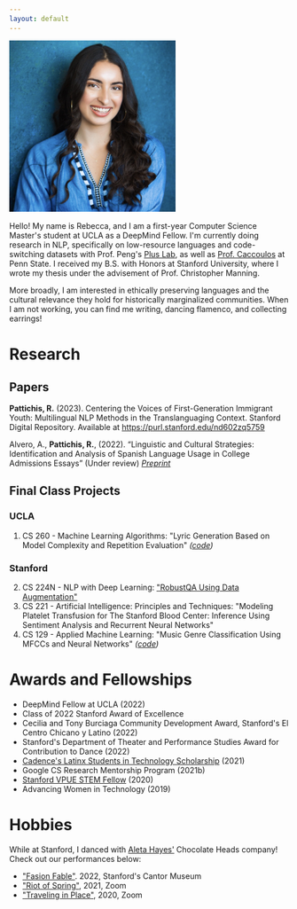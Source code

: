 ```yaml
---
layout: default
---
```


<img src="./imgs/HEADSHOT.jpg" alt="Headshot" style="width:300px">

Hello! My name is Rebecca, and I am a first-year Computer Science Master's student at UCLA as a DeepMind Fellow. I'm currently doing research in NLP, specifically on low-resource languages and code-switching datasets with Prof. Peng's [Plus Lab](https://vnpeng.net/), as well as [Prof. Caccoulos](https://sip.la.psu.edu/people/rct11/) at Penn State. I received my B.S. with Honors at Stanford University, where I wrote my thesis under the advisement of Prof. Christopher Manning.

More broadly, I am interested in ethically preserving languages and the cultural relevance they hold for historically marginalized communities. When I am not working, you can find me writing, dancing flamenco, and collecting earrings!

# Research

## Papers

**Pattichis, R.** (2023). Centering the Voices of First-Generation Immigrant Youth: Multilingual NLP Methods in the Translanguaging Context. Stanford Digital Repository. Available at <https://purl.stanford.edu/nd602zq5759>

Alvero, A., **Pattichis, R.**, (2022). “Linguistic and Cultural Strategies: Identification and Analysis of Spanish Language Usage in College Admissions Essays”
(Under review) [_Preprint_](https://osf.io/preprints/socarxiv/wmsre/)

## Final Class Projects

### UCLA
  1. CS 260 - Machine Learning Algorithms: "Lyric Generation Based on Model Complexity and Repetition Evaluation" _([code](https://github.com/rpattichis/lyric-generation))_

### Stanford
  2. CS 224N - NLP with Deep Learning: ["RobustQA Using Data Augmentation"](https://www.semanticscholar.org/paper/RobustQA-Using-Data-Augmentation-Rebecca-Pattichis/8e4d7d60307047b45197c7c434576a0af09516bf)
  2. CS 221 - Artificial Intelligence: Principles and Techniques: "Modeling Platelet Transfusion for The Stanford Blood Center: Inference Using Sentiment Analysis and Recurrent Neural Networks"
  2. CS 129 - Applied Machine Learning: "Music Genre Classification Using MFCCs and Neural Networks" _([code](https://github.com/rpattichis/CS129_project))_

# Awards and Fellowships

* DeepMind Fellow at UCLA (2022)
* Class of 2022 Stanford Award of Excellence
* Cecilia and Tony Burciaga Community Development Award, Stanford's El Centro Chicano y Latino (2022)
* Stanford's Department of Theater and Performance Studies Award for Contribution to Dance (2022)
* [Cadence's Latinx Students in Technology Scholarship](https://newsdirect.com/news/meet-the-2021-winners-of-cadences-latinx-students-in-technology-scholarship-154120563) (2021)
* Google CS Research Mentorship Program (2021b)
* [Stanford VPUE STEM Fellow](https://undergradresearch.stanford.edu/student-spotlight/stem-fellows) (2020)
* Advancing Women in Technology (2019)

# Hobbies

While at Stanford, I danced with [Aleta Hayes'](https://www.aletahayes.com/about) Chocolate Heads company! Check out our performances below:

* ["Fasion Fable"](https://vimeo.com/742072113). 2022, Stanford's Cantor Museum
* ["Riot of Spring"](https://vimeo.com/579947905), 2021, Zoom
* ["Traveling in Place"](https://vimeo.com/580049177), 2020, Zoom
